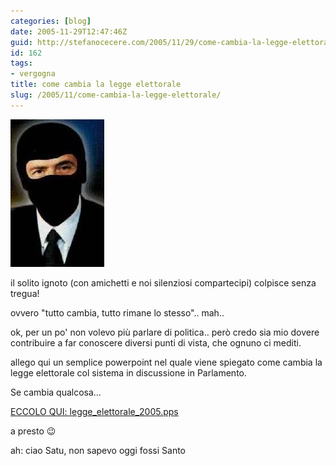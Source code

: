 ```yaml
---
categories: [blog]
date: 2005-11-29T12:47:46Z
guid: http://stefanocecere.com/2005/11/29/come-cambia-la-legge-elettorale/
id: 162
tags:
- vergogna
title: come cambia la legge elettorale
slug: /2005/11/come-cambia-la-legge-elettorale/
---
```


![](../../../assets/img/post/2005/il_solito_ignoto.jpg)

il solito ignoto (con amichetti e noi silenziosi compartecipi) colpisce senza tregua!
  
ovvero "tutto cambia, tutto rimane lo stesso".. mah..

ok, per un po' non volevo più parlare di politica.. però credo sia mio dovere contribuire a far conoscere diversi punti di vista, che ognuno ci mediti.
  
allego qui un semplice powerpoint nel quale viene spiegato come cambia la legge elettorale col sistema in discussione in Parlamento.
  
Se cambia qualcosa…

[ECCOLO QUI: legge_elettorale_2005.pps](../../../assets/files/legge_elettorale_2005.pps)

a presto 😉

ah: ciao Satu, non sapevo oggi fossi Santo

